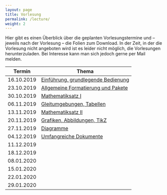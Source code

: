 ```yaml
---
layout: page
title: Vorlesung
permalink: /lecture/
weight: 2
---
```


Hier gibt es einen Überblick über die geplanten Vorlesungstermine und – jeweils nach der Vorlesung – die Folien zum Download.
In der Zeit, in der die Vorlesung nicht angeboten wird ist es leider nicht möglich, die Vorlesungen herunterzuladen. Bei Interesse kann man sich jedoch gerne per Mail melden.

Termin     | Thema
-----------|-----------------------------------------------------------------------
16.10.2019 | [Einführung, grundlegende Bedienung](./00_einfuehrung_grundlagen.pdf)
23.10.2019 | [Allgemeine Formatierung und Pakete](./01_formatierung_pakete.pdf)
30.10.2019 | [Mathematiksatz I](./02_mathesatz_i.pdf)
06.11.2019 | [Gleitumgebungen, Tabellen](./03_gleitumgebungen_tabellen.pdf)
13.11.2019 | [Mathematiksatz II](./04_mathesatz_ii.pdf)
20.11.2019 | [Grafiken, Abbildungen, TikZ](./05_grafiken_abbildungen_tikz.pdf)
27.11.2019 | [Diagramme](./06_diagramme.pdf)
04.12.2019 | [Umfangreiche Dokumente](./07_umfangreiche_dokumente.pdf)
11.12.2019 |<!-- [Bibliographien, mehrsprachiger Satz](./08_bibliografien_mehrsprachigkeit.pdf)-->
18.12.2019 |<!-- [Witziges, Obskures und Sinnvolles](./W_witziges_obskures.pdf)-->
08.01.2020 |<!-- [Präsentationen](./09_praesentationen.pdf)-->
15.01.2020 |<!-- [Briefe, Lebensläufe](./10_brief_lebenslauf.pdf)-->
22.01.2020 |<!-- [komplexe Makros und Befehle](./11_komplexe_makros.pdf)-->
29.01.2020 |<!-- [eigene Klassen und Pakete schreiben](./12_eigen:e_klassen.pdf)-->
